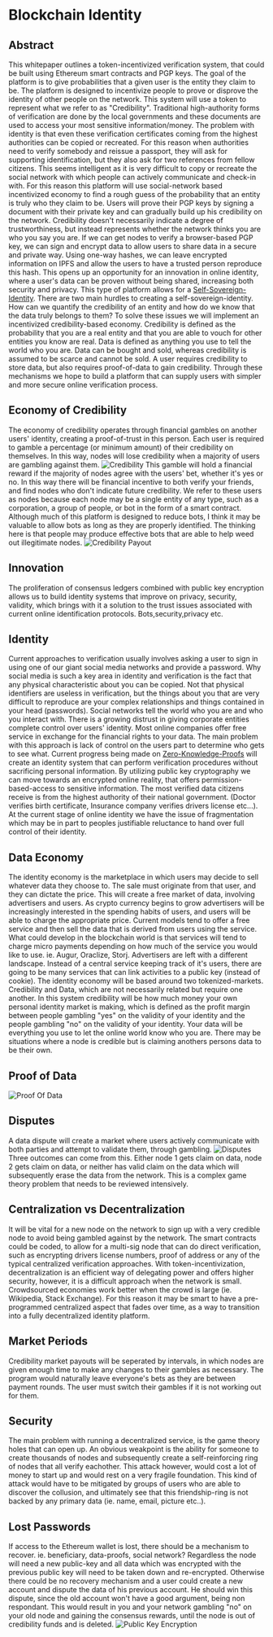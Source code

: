 # Blockchain Identity


## Abstract
This whitepaper outlines a token-incentivized verification system, that could be built using Ethereum smart contracts and PGP keys. The goal of the platform is to give probabilities that a given user is the entity they claim to be. The platform is designed to incentivize people to prove or disprove the identity of other people on the network. This system will use a token to represent what we refer to as "Credibility". Traditional high-authority forms of verification are done by the local governments and these documents are used to access your most sensitive information/money. The problem with identity is that even these verification certificates coming from the highest authorities can be copied or recreated. For this reason when authorities need to verify somebody and reissue a passport, they will ask for supporting identification, but they also ask for two references from fellow citizens. This seems intelligent as it is very difficult to copy or recreate the social network with which people can actively communicate and check-in with. For this reason this platform will use social-network based incentivized economy to find a rough guess of the probability that an entity is truly who they claim to be. Users will prove their PGP keys by signing a document with their private key and can gradually build up his credibility on the network. Credibility doesn't necessarily indicate a degree of trustworthiness, but instead represents whether the network thinks you are who you say you are. If we can get nodes to verify a browser-based PGP key, we can sign and encrypt data to allow users to share data in a secure and private way. Using one-way hashes, we can leave encrypted information on IPFS and allow the users to have a trusted person reproduce this hash. This opens up an opportunity for an innovation in online identity, where a user's data can be proven without being shared, increasing both security and privacy. This type of platform allows for a [Self-Sovereign-Identity](http://www.coindesk.com/path-self-sovereign-identity/). There are two main hurdles to creating a self-sovereign-identity. How can we quantify the credibility of an entity and how do we know that the data truly belongs to them? To solve these issues we will implement an incentivized credibility-based economy. Credibility is defined as the probability that you are a real entity and that you are able to vouch for other entities you know are real. Data is defined as anything you use to tell the world who you are. Data can be bought and sold, whereas credibility is assumed to be scarce and cannot be sold.  A user requires credibility to store data, but also requires proof-of-data to gain credibility. Through these mechanisms we hope to build a platform that can supply users with simpler and more secure online verification process. 

## Economy of Credibility
The economy of credibility operates through financial gambles on another users' identity, creating a proof-of-trust in this person. Each user is required to gamble a percentage (or minimum amount) of their credibility on themselves. In this way, nodes will lose credibility when a majority of users are gambling against them. 
![Credibility](https://github.com/kyledewy/BlockchainVerify/blob/master/charts/credibilitymarket.png)
This gamble will hold a financial reward if the majority of nodes agree with the users' bet, whether it's yes or no. In this way there will be financial incentive to both verify your friends, and find nodes who don't indicate future credibility.  We refer to these users as nodes because each node may be a single entity of any type, such as a corporation, a group of people, or bot in the form of a smart contract. Although much of this platform is designed to reduce bots, I think it may be valuable to allow bots as long as they are properly identified. The thinking here is that people may produce effective bots that are able to help weed out illegitimate nodes. 
![Credibility Payout](https://github.com/kyledewy/BlockchainVerify/blob/master/charts/credibilitypayout.png)



## Innovation
The proliferation of consensus ledgers combined with public key encryption allows us to build identity systems that improve on privacy, security, validity, which brings with it a solution to the trust issues associated with current online identification protocols. Bots,security,privacy etc.


## Identity
Current approaches to verification usually involves asking a user to sign in using one of our giant social media networks and provide a password. Why social media is such a key area in identity and verification is the fact that any physical characteristic about you can be copied. Not that physical identifiers are useless in verification, but the things about you that are very difficult to reproduce are your complex relationships and things contained in your head (passwords). Social networks tell the world who you are and who you interact with. There is a growing distrust in giving corporate entities complete control over users' identity. Most online companies offer free service in exchange for the financial rights to your data. The main problem with this approach is lack of control on the users part to determine who gets to see what. Current progress being made on [Zero-Knowledge-Proofs](https://en.wikipedia.org/wiki/Zero-knowledge_proof) will create an identity system that can perform verification procedures without sacrificing personal information.  By utilizing public key cryptography we can move towards an encrypted online reality, that offers permission-based-access to sensitive information. The most verified data citizens receive is from the highest authority of their national government. (Doctor verifies birth certificate, Insurance company verifies drivers license etc...).  At the current stage of online identity we have the issue of fragmentation which may be in part to peoples justifiable reluctance to hand over full control of their identity. 


## Data Economy
The identity economy is the marketplace in which users may decide to sell whatever data they choose to. The sale must originate from that user, and they can dictate the price. This will create a free market of data, involving advertisers and users. As crypto currency begins to grow advertisers will be increasingly interested in the spending habits of users, and users will be able to charge the appropriate price. Current models tend to offer a free service and then sell the data that is derived from users using the service. What could develop in the blockchain world is that services will tend to charge micro payments depending on how much of the service you would like to use. ie. Augur, Oraclize, Storj. Advertisers are left with a different landscape. Instead of a central service keeping track of it's users, there are going to be many services that can link activities to a public key (instead of cookie). The identity economy will be based around two tokenized-markets. Credibility and Data, which are not necessarily related but require one another. In this system credibility will be how much money your own personal identity market is making, which is defined as the profit margin between people gambling "yes" on the validity of your identity and the people gambling "no" on the validity of your identity. Your data will be everything you use to let the online world know who you are. There may be situations where a node is credible but is claiming anothers persons data to be their own.

## Proof of Data 
![Proof Of Data](https://github.com/kyledewy/BlockchainVerify/blob/master/charts/dataproof.png)

## Disputes
A data dispute will create a market where users actively communicate with both parties and attempt to validate them, through gambling. 
![Disputes](https://github.com/kyledewy/BlockchainVerify/blob/master/charts/disputes.png)
Three outcomes can come from this. Either node 1 gets claim on data, node 2 gets claim on data, or neither has valid claim on the data which will subsequently erase the data from the network. This is a complex game theory problem that needs to be reviewed intensively. 

## Centralization vs Decentralization
It will be vital for a new node on the network to sign up with a very credible node to avoid being gambled against by the network. The smart contracts could be coded, to allow for a multi-sig node that can do direct verification, such as encrypting drivers license numbers, proof of address or any of the typical centralized verification approaches. With token-incentivization, decentralization is an efficient way of delegating power and offers higher security, however, it is a difficult approach when the network is small. Crowdsourced economies work better when the crowd is large (ie. Wikipedia, Stack Exchange). For this reason it may be smart to have a pre-programmed centralized aspect that fades over time, as a way to transition into a fully decentralized identity platform. 

## Market Periods
Credibility market payouts will be seperated by intervals, in which nodes are given enough time to make any changes to their gambles as necessary. The program would naturally leave everyone's bets as they are between payment rounds. The user must switch their gambles if it is not working out for them. 

## Security 
The main problem with running a decentralized service, is the game theory holes that can open up. An obvious weakpoint is the ability for someone to create thousands of nodes and subsequently create a self-reinforcing ring of nodes that all verify eachother. This attack however, would cost a lot of money to start up and would rest on a very fragile foundation. This kind of attack would have to be mitigated by groups of users who are able to discover the collusion, and ultimately see that this friendship-ring is not backed by any primary data (ie. name, email, picture etc..). 

## Lost Passwords
If access to the Ethereum wallet is lost, there should be a mechanism to recover. ie. beneficiary, data-proofs, social network? Regardless the node will need a new public-key and all data which was encrypted with the previous public key will need to be taken down and re-encrypted. Otherwise there could be no recovery mechanism and a user could create a new account and dispute the data of his previous account. He should win this dispute, since the old account won't have a good argument, being non respondant. This would result in you and your network gambling "no" on your old node and gaining the consensus rewards, until the node is out of credibility funds and is deleted. 
![Public Key Encryption](https://github.com/kyledewy/BlockchainVerify/blob/master/charts/lostpassword.png)

